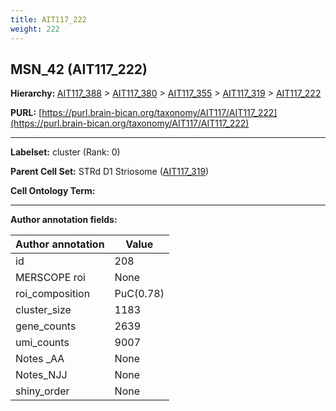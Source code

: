 ```yaml
---
title: AIT117_222
weight: 222
---
```

## MSN_42 (AIT117_222)
<b>Hierarchy: </b>
[AIT117_388](../AIT117_388) >
[AIT117_380](../AIT117_380) >
[AIT117_355](../AIT117_355) >
[AIT117_319](../AIT117_319) >
[AIT117_222](../AIT117_222)

**PURL:** [https://purl.brain-bican.org/taxonomy/AIT117/AIT117_222](https://purl.brain-bican.org/taxonomy/AIT117/AIT117_222)

---


**Labelset:** cluster (Rank: 0)

**Parent Cell Set:** STRd D1 Striosome ([AIT117_319](../AIT117_319))



**Cell Ontology Term:** 

[MARKER GENES.]: #


---

[TRANSFERRED ANNOTATIONS.]: #


[AUTHOR ANNOTATION FIELDS.]: #


**Author annotation fields:**

| Author annotation | Value |
|-------------------|-------|
|id|208|
|MERSCOPE roi|None|
|roi_composition|PuC(0.78) | NAC(0.11) | GPi(0.06)|
|cluster_size|1183|
|gene_counts|2639|
|umi_counts|9007|
|Notes _AA|None|
|Notes_NJJ|None|
|shiny_order|None|
